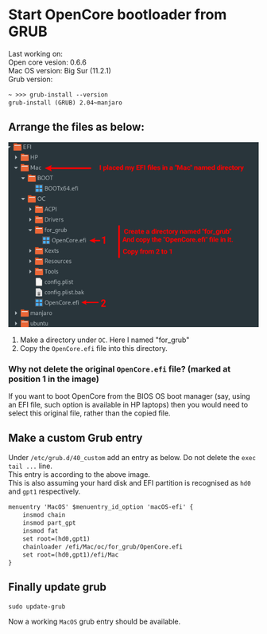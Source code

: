 # Start OpenCore bootloader from GRUB

Last working on:  
Open core vesion: 0.6.6  
Mac OS version: Big Sur (11.2.1)  
Grub version:  
```
~ >>> grub-install --version                                                    
grub-install (GRUB) 2.04~manjaro  
```

## Arrange the files as below:  
![file_structure](/assets/opencore_grub.png)  
1. Make a directory under `OC`. Here I named "for_grub"  
2. Copy the `OpenCore.efi` file into this directory.  

### Why not delete the original `OpenCore.efi` file? (marked at position 1 in the image)
If you want to boot OpenCore from the BIOS OS boot manager (say, using an EFI file, such option is available in HP laptops) then you would need to select this original file, rather than the copied file.

## Make a custom Grub entry
Under `/etc/grub.d/40_custom` add an entry as below. Do not delete the `exec tail ...` line.  
This entry is according to the above image.  
This is also assuming your hard disk and EFI partition is recognised as `hd0` and `gpt1` respectively.  
```
menuentry 'MacOS' $menuentry_id_option 'macOS-efi' {
	insmod chain
	insmod part_gpt
	insmod fat
	set root=(hd0,gpt1)
	chainloader /efi/Mac/oc/for_grub/OpenCore.efi
	set root=(hd0,gpt1)/efi/Mac
}
```

## Finally update grub
```
sudo update-grub
```

Now a working `MacOS` grub entry should be available.

